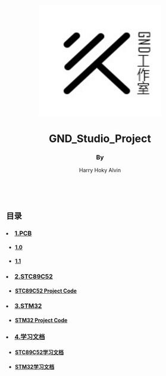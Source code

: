 <div align="center">
    <img src='./pic/GND-logo.jpg' height="300" width="330"/>
    <h1>
        GND_Studio_Project
    </h1>
    <h4>
        <h3>By</h3> Harry   Hoky   Alvin
    </h4>
</div>

<br>
<br>
<br>
&#160;

<h2>目录</h2>
<h3><a href="#PCB"><li>1.PCB</li> </a></h3>   

<ul>
<h4>
<a href="./%E7%94%B5%E8%B7%AF%E5%9B%BE/GND_Studio%201.0/%E5%9C%B0%E7%BA%BF%E5%B7%A5%E4%BD%9C%E5%AE%A4-%E7%94%B5%E8%B7%AF%E6%9D%BF%20.pdf" &#160;&#160;><li>1.0</li></a>
</h4>

<h4>
 <a href="./%E7%94%B5%E8%B7%AF%E5%9B%BE/GND_Studio%201.1/GND_Studio.pdf"&#160;&#160;><li>1.1</li></a>  
</h4>
</ul>


<h3><a href="#STC89C52"><li>2.STC89C52</li> </a></h3>
<ul>
<h4>
<a href="./STC89C52/"><li>STC89C52 Project Code</li> </a>
</h4>
</ul>

<h3><a href="#STM32"><li>3.STM32</li> </a></h3>
<ul>
<h4>
<a href="./STM32/"><li>STM32 Project Code</li> </a>
</h4>
</ul>

<h3><a href="#STM32"><li>4.学习文档</li> </a></h3>
<ul>
<h4>
<a href="./%E5%AD%A6%E4%B9%A0%E6%96%87%E6%A1%A3/stc89c52%E5%AD%A6%E4%B9%A0%E6%96%87%E6%A1%A3"><li>STC89C52学习文档</li> </a>
</h4>
<h4>
<a href="./%E5%AD%A6%E4%B9%A0%E6%96%87%E6%A1%A3/stm32%E5%AD%A6%E4%B9%A0%E6%96%87%E6%A1%A3"><li>STM32学习文档</li> </a>
</h4>
</ul>



